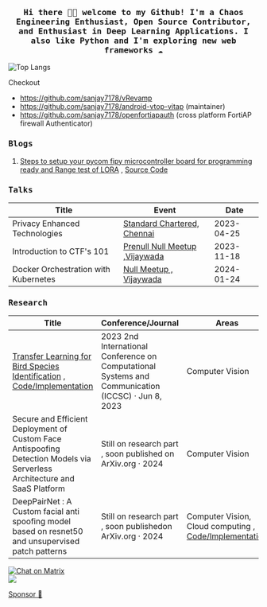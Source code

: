 <h3 align="center"><samp> Hi there 👋🏾  welcome to my Github! I'm a Chaos Engineering Enthusiast, Open Source Contributor, and Enthusiast in Deep Learning Applications. I also like Python and I'm exploring new web frameworks ☁️ </samp></h3>



![Top Langs](https://github-readme-stats.vercel.app/api/top-langs/?username=sanjay7178&layout=compact)


Checkout 
- https://github.com/sanjay7178/vRevamp 
- https://github.com/sanjay7178/android-vtop-vitap (maintainer)
- https://github.com/sanjay7178/openfortiapauth (cross platform FortiAP firewall Authenticator)

<h3><samp>Blogs</samp></h3>

1. [Steps to setup your pycom fipy microcontroller board for programming ready and Range test of LORA](https://medium.com/@saisanjay7660/steps-to-setup-your-pycom-fipy-microcontroller-board-for-programming-ready-and-range-test-of-lora-480b3ee9f26b) , [Source Code](https://github.com/sanjay7178/fipy-range-lora)   
<h3><samp>Talks</samp></h3>

| Title               | Event            | Date       |
|---------------------|------------------|------------|
| Privacy Enhanced Technologies              | [Standard Chartered, Chennai](https://www.linkedin.com/posts/sai-sanjay-kottakota-9648bb233_privacyenhancedtechnologies-adversarialattacks-activity-7073359490414235648-UMhf?utm_source=share&utm_medium=member_desktop)   | 2023-04-25 |
| Introduction to CTF's 101              | [Prenull Null Meetup ,Vijaywada](https://null.community/events/945-vijayawada-null-ctf)        | 2023-11-18 |
| Docker Orchestration with Kubernetes             | [Null Meetup , Vijaywada ](https://null.community/events/970-vijayawada-null-vja-monthly-meetup)       | 2024-01-24 |



<h3><samp>Research</samp></h3>

| Title               | Conference/Journal | Areas       |
|---------------------|-------------------|------------|
| [Transfer Learning for Bird Species Identification](https://ieeexplore.ieee.org/document/10142979) , [Code/Implementation](https://github.com/sanjay7178/iot-esp32-cam)           | 2023 2nd International Conference on Computational Systems and Communication (ICCSC) · Jun 8, 2023         | Computer Vision |
| Secure and Efficient Deployment of Custom Face Antispoofing Detection Models via Serverless Architecture and SaaS Platform           | Still on research part , soon published on ArXiv.org · 2024      | Computer Vision |
| DeepPairNet : A Custom facial anti spoofing model based on resnet50 and unsupervised patch patterns           | Still on research part , soon publishedon ArXiv.org · 2024        | Computer Vision, Cloud computing , [Code/Implementation](https://github.com/DeepBinder-main/patch_light) |

[![Chat on Matrix](https://matrix.to/img/matrix-badge.svg)](https://matrix.to/#/sanjay7178:matrix.org)  
![](https://komarev.com/ghpvc/?username=sanjay7178)
<br>

[Sponsor 🤎](https://github.com/sponsors/sanjay7178)
